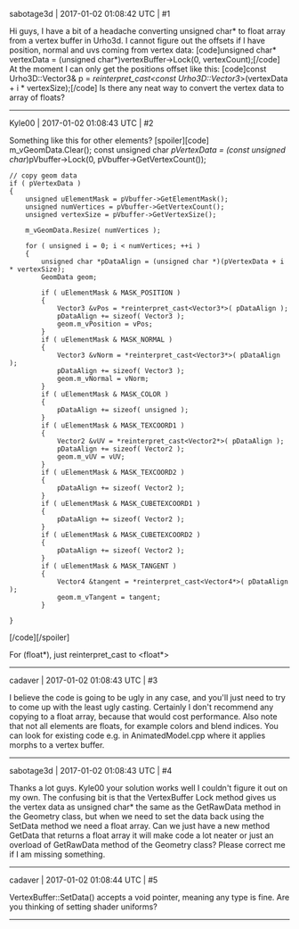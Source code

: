 sabotage3d | 2017-01-02 01:08:42 UTC | #1

Hi guys, 
I have a bit of a headache converting unsigned char* to float array from a vertex buffer in Urho3d. I cannot figure out the offsets if I have position, normal and uvs coming from vertex data: [code]unsigned char* vertexData = (unsigned char*)vertexBuffer->Lock(0, vertexCount);[/code]
At the moment I can only get the positions offset like this: [code]const Urho3D::Vector3& p = *reinterpret_cast<const Urho3D::Vector3*>(vertexData + i * vertexSize);[/code]
Is there any neat way to convert the vertex data to array of floats?

-------------------------

Kyle00 | 2017-01-02 01:08:43 UTC | #2

Something like this for other elements?
[spoiler][code]
    m_vGeomData.Clear();
    const unsigned char *pVertexData = (const unsigned char*)pVbuffer->Lock(0, pVbuffer->GetVertexCount());

    // copy geom data
    if ( pVertexData )
    {
        unsigned uElementMask = pVbuffer->GetElementMask();
        unsigned numVertices = pVbuffer->GetVertexCount();
        unsigned vertexSize = pVbuffer->GetVertexSize();

        m_vGeomData.Resize( numVertices );

        for ( unsigned i = 0; i < numVertices; ++i )
        {
            unsigned char *pDataAlign = (unsigned char *)(pVertexData + i * vertexSize);
            GeomData geom;

            if ( uElementMask & MASK_POSITION )
            {
                Vector3 &vPos = *reinterpret_cast<Vector3*>( pDataAlign );
                pDataAlign += sizeof( Vector3 );
                geom.m_vPosition = vPos;
            }
            if ( uElementMask & MASK_NORMAL )
            {
                Vector3 &vNorm = *reinterpret_cast<Vector3*>( pDataAlign );
                pDataAlign += sizeof( Vector3 );
                geom.m_vNormal = vNorm;
            }
            if ( uElementMask & MASK_COLOR )
            {
                pDataAlign += sizeof( unsigned );
            }
            if ( uElementMask & MASK_TEXCOORD1 )
            {
                Vector2 &vUV = *reinterpret_cast<Vector2*>( pDataAlign );
                pDataAlign += sizeof( Vector2 );
                geom.m_vUV = vUV;
            }
            if ( uElementMask & MASK_TEXCOORD2 )
            {
                pDataAlign += sizeof( Vector2 );
            }
            if ( uElementMask & MASK_CUBETEXCOORD1 )
            {
                pDataAlign += sizeof( Vector2 );
            }
            if ( uElementMask & MASK_CUBETEXCOORD2 )
            {
                pDataAlign += sizeof( Vector2 );
            }
            if ( uElementMask & MASK_TANGENT )
            {
                Vector4 &tangent = *reinterpret_cast<Vector4*>( pDataAlign );
                geom.m_vTangent = tangent;
            }

    }
[/code][/spoiler]

For (float*), just reinterpret_cast to <float*>

-------------------------

cadaver | 2017-01-02 01:08:43 UTC | #3

I believe the code is going to be ugly in any case, and you'll just need to try to come up with the least ugly casting. Certainly I don't recommend any copying to a float array, because that would cost performance. Also note that not all elements are floats, for example colors and blend indices. You can look for existing code e.g. in AnimatedModel.cpp where it applies morphs to a vertex buffer.

-------------------------

sabotage3d | 2017-01-02 01:08:43 UTC | #4

Thanks a lot guys. Kyle00 your solution works well I couldn't figure it out on my own. The confusing bit is that the VertexBuffer Lock method gives us the vertex data as unsigned char*  the same as the GetRawData method in the Geometry class, but when we need to set the data back using the SetData method we need a float array. Can we just have a new method GetData that returns a float array it will make code a lot neater or just an overload of GetRawData method of the Geometry class? Please correct me if I am missing something.

-------------------------

cadaver | 2017-01-02 01:08:44 UTC | #5

VertexBuffer::SetData() accepts a void pointer, meaning any type is fine. Are you thinking of setting shader uniforms?

-------------------------

